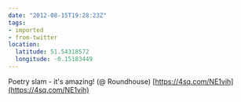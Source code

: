 ```yaml
---
date: "2012-08-15T19:28:23Z"
tags:
- imported
- from-twitter
location:
  latitude: 51.54318572
  longitude: -0.15183449
---
```

Poetry slam - it's amazing\! \(@ Roundhouse\) [https://4sq.com/NE1vih](https://4sq.com/NE1vih)
